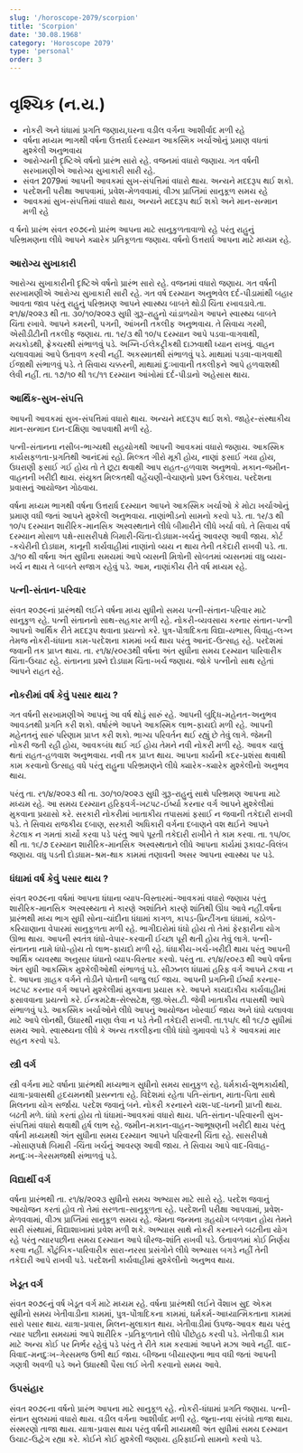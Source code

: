 ```yaml
---
slug: '/horoscope-2079/scorpion'
title: 'Scorpion'
date: '30.08.1968'
category: 'Horoscope 2079'
type: 'personal'
order: 3
---
```


# વૃશ્ચિક (ન.ય.)

- નોકરી અને ધંધામાં પ્રગતિ જણાય,ઘરના વડીલ વર્ગના આશીર્વાદ મળી રહે
- વર્ષના મધ્યમ ભાગથી વર્ષના ઉત્તરાર્ધ દરમ્યાન આકસ્મિક ખર્ચાઓનું પ્રમાણ વધતાં મુશ્કેલી અનુભવાય
- આરોગ્યની દૃષ્ટિએ વર્ષનો પ્રારંભ સારો રહે. વજનમાં વધારો જણાય. ગત વર્ષની સરખામણીએ આરોગ્ય સુખાકારી સારી રહે.
- સંવત 2079માં આપની આવકમાં સુખ-સંપત્તિમાં વધારો થાય. અન્યને મદદરૂપ થઈ શકો.
- પરદેશની પરીક્ષા આપવામાં, પ્રવેશ-મેળવવામાં, વીઝા પ્રાપ્તિમાં સાનુકૂળ સમય રહે
- આવકમાં સુખ-સંપત્તિમાં વધારો થાય, અન્યને મદદરૂપ થઈ શકો અને માન-સન્માન મળી રહે

વ ર્ષનો પ્રારંભ સંવત ર૦૭૯નો પ્રારંભ આપના માટે સાનુકુળતાવાળો રહે પરંતુ રાહુનું પરિભ્રમણના લીધે આપને ક્યારેક પ્રતિકૂળતા જણાય. વર્ષનો ઉત્તરાર્ધ આપના માટે મધ્યમ રહે.

### આરોગ્ય સુખાકારી

આરોગ્ય સુખાકારીની દૃષ્ટિએ વર્ષનો પ્રારંભ સારો રહે. વજનમાં વધારો જણાય. ગત વર્ષની સરખામણીએ આરોગ્ય સુખાકારી સારી રહે. ગત વર્ષ દરમ્યાન અનુભવેલ દર્દ-પીડામાંથી બહાર આવતા જાવ પરંતુ રાહુનું પરિભ્રમણ આપને સ્વાસ્થ્ય બાબતે થોડી ચિંતા રખાવડાવે.તા. ૨૧/૪/૨૦૨૩ થી તા. ૩૦/૧૦/૨૦૨૩ સુધી ગુરૂ-રાહુનો ચાંડાળયોગ આપને સ્વાસ્થ્ય બાબતે ચિંતા રખાવે. આપને કમરની, પગની, આંખની તકલીફ અનુભવાય. તે સિવાય ગરમી, એસીડીટીની તકલીફ જણાય. તા. ૧ર/૩ થી ૧૦/પ દરમ્યાન આપે પડવા-વાગવાથી, મચકોડથી, ફ્રેક્ચરથી સંભાળવું પડે. અગ્નિ-ઈલેકટ્રીકથી દાઝવાથી ધ્યાન રાખવું. વાહન ચલાવવામાં આપે ઉતાવળ કરવી નહીં. અકસ્માતથી સંભાળવું પડે. માથામાં પડવા-વાગવાથી ઈજાથી સંભાળવું પડે. તે સિવાય ચક્કરની, માથામાં દુઃખાવાની તકલીફને આપે હળવાશથી લેવી નહીં. તા. ૧૭/૧૦ થી ૧૬/૧૧ દરમ્યાન આંખોમાં દર્દ-પીડાનો અહેસાસ થાય.

### આર્થિક-સુખ-સંપત્તિ

આપની આવકમાં સુખ-સંપત્તિમાં વધારો થાય. અન્યને મદદરૂપ થઈ શકો. જાહેર-સંસ્થાકીય માન-સન્માન દાન-દક્ષિણા આપવાથી મળી રહે.

પત્ની-સંતાનના નસીબ-ભાગ્યથી સહયોગથી આપની આવકમાં વધારો જણાય. આકસ્મિક કાર્યસફળતા-પ્રગતિથી આનંદમાં રહો. મિલ્કત ગીરો મૂકી હોય, નાણાં ફસાઈ ગયા હોય, ઉઘરાણી ફસાઈ ગઈ હોય તો તે છૂટા થવાથી આપ રાહત-હળવાશ અનુભવો. મકાન-જમીન-વાહનની ખરીદી થાય. સંયુક્ત મિલ્કતથી વહેંચણી-વેચાણનો પ્રશ્ન ઉકેલાય. પરદેશના પ્રવાસનું આયોજન ગોઠવાય.

વર્ષના મધ્યમ ભાગથી વર્ષના ઉત્તરાર્ધ દરમ્યાન આપને આકસ્મિક ખર્ચાઓ કે મોટા ખર્ચાઓનું પ્રમાણ વધી જતાં આપને મુશ્કેલી અનુભવાય. નાણાંભીડનો સામનો કરવો પડે. તા. ૧ર/૩ થી ૧૦/પ દરમ્યાન શારીરિક-માનસિક અસ્વસ્થતાને લીધે બીમારીને લીધે ખર્ચા વધે. તે સિવાય વર્ષ દરમ્યાન મોસાળ પક્ષે-સાસરીપક્ષે બિમારી-ચિંતા-દોડધામ-ખર્ચનું આવરણ આવી જાય. કોર્ટ -કચેરીની દોડધામ, કાનૂની કાર્યવાહીમાં નાણાંનો વ્યય ન થાય તેની તકેદારી રાખવી પડે. તા. ૩/૧૦ થી વર્ષના અંત સુધીના સમયમાં આપે વ્યસની મિત્રોની સોબતમાં વ્યસનમાં વધુ વ્યય-ખર્ચ ન થાય તે બાબતે સજાગ રહેવું પડે. આમ, નાણાંકીય રીતે વર્ષ મધ્યમ રહે.

### પત્ની-સંતાન-પરિવાર

સંવત ૨૦૭૯નાં પ્રારંભથી લઈને વર્ષના મધ્ય સુધીનો સમય પત્ની-સંતાન-પરિવાર માટે સાનુકુળ રહે. પત્ની સંતાનનો સાથ-સહકાર મળી રહે. નોકરી-વ્યવસાય કરનાર સંતાન-પત્ની આપનો આર્થિક રીતે મદદરૂપ થવાના પ્રયત્નો કરે. પુત્ર-પૌત્રાદિકતા વિદ્યા-યભાસ, વિવાહ-લગ્ન તેમજ નોકરી-ધંધાના કામ-પરદેશના કામમાં ખર્ચ થાય પરંતુ આનંદ-ઉત્સાહ રહે. પરદેશમાં જવાની તક પ્રાપ્ત થાય. તા. ર૧/૪/ર૦ર૩થી વર્ષના અંત સુધીના સમય દરમ્યાન પારિવારીક ચિંતા-ઉચાટ રહે. સંતાનના પ્રશ્ને દોડધામ ચિંતા-ખર્ચ જણાય. જોકે પત્નીનો સાથ રહેતાં આપને રાહત રહે.

### નોકરીમાં વર્ષ કેવું પસાર થાય ?

ગત વર્ષની સરખામણીએ આપનું આ વર્ષ થોડું સારું રહે. આપની બુદ્ધિ-મહેનત-અનુભવ આવડતથી પ્રગતિ કરી શકો. વર્ષારંભે આપને આકસ્મિક લાભ-ફાયદો મળી રહે. આપની મહેનતનું સારું પરિણામ પ્રાપ્ત કરી શકો. ભાગ્ય પરિવર્તન થઈ રહ્યું છે તેવું લાગે. જેમની નોકરી જતી રહી હોય, આવકબંધ થઈ ગઈ હોય તેમને નવી નોકરી મળી રહે. આવક ચાલું થતાં રાહત-હળવાશ અનુભવાય. નવી તક પ્રાપ્ત થાય. આપના કાર્યની કદર-પ્રશંસા થવાથી કામ કરવાનો ઉત્સાહ વધે પરંતુ રાહુના પરિભ્રમણને લીધે ક્યારેક-ક્યારેક મુશ્કેલીનો અનુભવ થાય.

પરંતુ તા. ર૧/૪/૨૦૨૩ થી તા. ૩૦/૧૦/૨૦૨૩ સુધી ગુરૂ-રાહુનું સાથે પરિભ્રમણ આપના માટે મધ્યમ રહે. આ સમય દરમ્યાન હરિફવર્ગ-ખટપટ-ઈર્ષ્યા કરનાર વર્ગ આપને મુશ્કેલીમાં મુકવાના પ્રયાસો કરે. સરકારી નોકરીમાં ખાતાકીય તપાસમાં ફસાઈ ન જવાની તકેદારી રાખવી પડે. તે સિવાય રાજકીય દબાણ, સરકારી અધિકારી વર્ગના દબાણને વશ થઈને આપને કેટલાક ન ગમતાં કાર્યો કરવા પડે પરંતુ આપે પૂરતી તકેદારી રાખીને તે કામ કરવા. તા. ૧પ/૦૬ થી તા. ૧૬/૭ દરમ્યાન શારીરિક-માનસિક અસ્વસ્થતાને લીધે આપના કાર્યમાં રૂકાવટ-વિલંબ જણાય. વધુ પડતી દોડધામ-શ્રમ-થાક કામમાં તણાવની અસર આપના સ્વાસ્થ્ય પર પડે.

### ધંધામાં વર્ષ કેવું પસાર થાય ?

સંવત ૨૦૭૯ના વર્ષમાં આપના ધંધાના વ્યાપ-વિસ્તારમાં-આવકમાં વધારો જણાય પરંતુ શારીરિક-માનસિક અસ્વસ્થ્યતા ને કારણે અશાંતિને કારણે શાંતિથી ઊંઘ આવે નહીં.વર્ષના પ્રારંભથી મધ્ય ભાગ સુધી સોના-ચાંદીના ધંધામાં કાગળ, કાપડ-પ્રિન્ટીંગના ધંધામાં, કઠોળ-કરિયાણાના વેપારમાં સાનુકૂળતા મળી રહે. ભાગીદારોમાં ધંધો હોય તો તેમાં ફેરફારીના યોગ ઊભા થાય. આપની સ્વતંત્ર ધંધો-વેપાર-કરવાની ઈચ્છા પૂરી થતી હોય તેવું લાગે. પત્ની-સંતાનના નામે ધંધો-હોય તો લાભ-ફાયદો મળી રહે. ધંધાકીય-ખર્ચ-ખરીદી થાય પરંતુ આપની આર્થિક વ્યવસ્થા અનુસાર ધંધાનો વ્યાપ-વિસ્તાર કરવો. પરંતુ તા. ર૧/૪/ર૦ર૩ થી આપે વર્ષના અંત સુધી આકસ્મિક મુશ્કેલીઓથી સંભાળવું પડે. સીઝનલ ધંધામાં હરિફ વર્ગ આપને ટકવા ન દે. આપના ગ્રાહક વર્ગને તોડીને પોતાની બાજુ લઈ જાય. આપની પ્રગતિની ઈર્ષ્યા કરનાર-ખટપટ કરનાર વર્ગ આપને મુશ્કેલીમાં મુકવાના પ્રયાસ કરે. આપને કાયદાકીય કાર્યવાહીમાં ફસાવવાના પ્રયત્નો કરે. ઈન્કમટેક્ષ-સેલ્સટેક્ષ, જી.એસ.ટી. જેવી ખાતાકીય તપાસથી આપે સંભાળવું પડે. આકસ્મિક ખર્ચાઓને લીધે આપનું આયોજન ખોરવાઈ જાય અને ધંધો ચલાવવા માટે આપે લોનથી, ઉધારથી નાણા લેવા ન પડે તેની તકેદારી રાખવી. તા.૧પ/૬ થી ૧૬/૭ સુધીમાં સમય આવે. સ્વાસ્થ્યના લીધે કે અન્ય તકલીફના લીધે ધંધો ગુમાવવો પડે કે આવકમાં માર સહન કરવો પડે.

### સ્ત્રી વર્ગ

સ્ત્રી વર્ગના માટે વર્ષાના પ્રારંભથી મધ્યભાગ સુધીનો સમય સાનુકુળ રહે. ધર્મકાર્ય-શુભકાર્યથી, યાત્રા-પ્રવાસથી હૃદયમનથી પ્રસન્નતા રહે. વિદેશમાં રહેતા પતિ-સંતાન, માતા-પિતા સાથે મિલનના યોગ સર્જાય. પરદેશ જવાનું બને. નોકરી કરનારને યશ-પદ-ધનની પ્રાપ્તી થાય. બઢતી મળે. ધંધો કરતાં હોય તો ધંધામાં-આવકમાં વધારો થાય. પતિ-સંતાન-પરિવારની સુખ-સંપત્તિમાં વધારો થવાથી હર્ષ લાભ રહે. જમીન-મકાન-વાહન-આભૂષણની ખરીદી થાય પરંતુ વર્ષની મધ્યમથી અંત સુધીના સમય દરમ્યાન આપને પરિવારની ચિંતા રહે. સાસરીપક્ષે -મોસાણપક્ષે બિમારી -ચિંતા ખર્ચનું આવરણ આવી જાય. તે સિવાય આપે વાદ-વિવાહ-મનદુઃખ-ગેરસમજથી સંભાળવું પડે.

### વિદ્યાર્થી વર્ગ

વર્ષના પ્રારંભથી તા. ર૧/૪/૨૦૨૩ સુધીનો સમય અભ્યાસ માટે સારો રહે. પરદેશ જવાનું આયોજન કરતાં હોવ તો તેમાં સરળતા-સાનુકૂળતા રહે. પરદેશની પરીક્ષા આપવામાં, પ્રવેશ-મેળવવામાં, વીઝા પ્રાપ્તિમાં સાનુકૂળ સમય રહે. જેમના જન્મના ગ્રહયોગ બળવાન હોય તેમને સારી સંસ્થામાં, વિદ્યાશાખામાં પ્રવેશ મળી શકે. અભ્યાસ સાથે નોકરી કરનારને બઢતીના યોગ રહે પરંતુ ત્યારપછીના સમય દરમ્યાન આપે ધીરજ-શાંતિ રાખવી પડે. ઉતાવળમાં કોઈ નિર્ણય કરવા નહીં. કૌટુંબિક-પારિવારીક સારા-નરસા પ્રસંગોને લીધે અભ્યાસ બગડે નહીં તેની તકેદારી આપે રાખવી પડે. પરદેશની કાર્યવાહીમાં મુશ્કેલીનો અનુભવ થાય.

### ખેડૂત વર્ગ

સંવત ૨૦૭૯નું વર્ષ ખેડૂત વર્ગ માટે મધ્યમ રહે. વર્ષના પ્રારંભથી લઈને વૈશાખ સુદ એકમ સુધીનો સમય ખેતીવાડીના કામમાં, પુત્ર-પૌત્રાદિકના કામમાં, ધર્મકર્મ-આધ્યાત્મિકતાના કામમાં સારો પસાર થાય. યાત્રા-પ્રવાસ, મિલન-મુલાકાત થાય. ખેતીવાડીમાં ઉપજ-આવક થાય પરંતુ ત્યાર પછીના સમયમાં આપે શારીરિક -પ્રતિકૂળતાને લીધે પીછેહઠ કરવી પડે. ખેતીવાડી કામ માટે અન્ય કોઈ પર નિર્ભર રહેવું પડે પરંતુ તે રીતે કામ કરવામાં આપને મઝા આવે નહીં. વાદ-વિવાદ-મનદુઃખ-ગેરસમજ ઉભી થઈ જાય. બીજના બીયારણના ભાવ વધી જતાં આપની ગણત્રી અવળી પડે અને ઉધારથી પૈસા લઈ ખેતી કરવાનો સમય આવે.

### ઉપસંહાર

સંવત ૨૦૭૯ના વર્ષનો પ્રારંભ આપના માટે સાનુકૂળ રહે. નોકરી-ધંધામાં પ્રગતિ જણાય. પત્ની-સંતાન સુલયમાં વધારો થાય. વડીલ વર્ગના આશીર્વાદ મળી રહે. જૂના-નવા સંબંધો તાજા થાય. સંસ્મરણો તાજા થાય. યાત્રા-પ્રવાસ થાય પરંતુ વર્ષની મધ્યમથી અંત સુધીમાં સમય દરમ્યાન ઉચાટ-ઉદ્વેગ રહ્યા કરે. કોઈને કોઈ મુશ્કેલી જણાય. હરિફાઈનો સામનો કરવો પડે.
